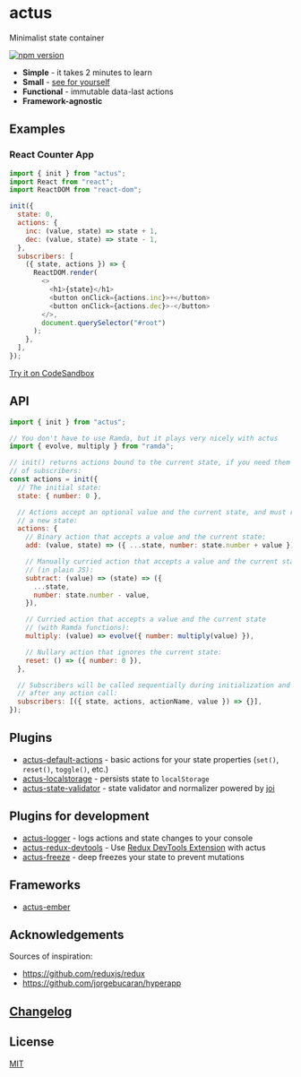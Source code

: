 # actus

Minimalist state container

[![npm version](https://img.shields.io/npm/v/actus.svg?style=flat-square)](https://www.npmjs.com/package/actus)

- **Simple** - it takes 2 minutes to learn
- **Small** - [see for yourself](https://bundlephobia.com/result?p=actus)
- **Functional** - immutable data-last actions
- **Framework-agnostic**

## Examples

### React Counter App

```js
import { init } from "actus";
import React from "react";
import ReactDOM from "react-dom";

init({
  state: 0,
  actions: {
    inc: (value, state) => state + 1,
    dec: (value, state) => state - 1,
  },
  subscribers: [
    ({ state, actions }) => {
      ReactDOM.render(
        <>
          <h1>{state}</h1>
          <button onClick={actions.inc}>+</button>
          <button onClick={actions.dec}>-</button>
        </>,
        document.querySelector("#root")
      );
    },
  ],
});
```

[Try it on CodeSandbox](https://codesandbox.io/s/actusreact-counter-app-example-y4p8e)

## API

```js
import { init } from "actus";

// You don't have to use Ramda, but it plays very nicely with actus
import { evolve, multiply } from "ramda";

// init() returns actions bound to the current state, if you need them outside
// of subscribers:
const actions = init({
  // The initial state:
  state: { number: 0 },

  // Actions accept an optional value and the current state, and must return
  // a new state:
  actions: {
    // Binary action that accepts a value and the current state:
    add: (value, state) => ({ ...state, number: state.number + value }),

    // Manually curried action that accepts a value and the current state
    // (in plain JS):
    subtract: (value) => (state) => ({
      ...state,
      number: state.number - value,
    }),

    // Curried action that accepts a value and the current state
    // (with Ramda functions):
    multiply: (value) => evolve({ number: multiply(value) }),

    // Nullary action that ignores the current state:
    reset: () => ({ number: 0 }),
  },

  // Subscribers will be called sequentially during initialization and then
  // after any action call:
  subscribers: [({ state, actions, actionName, value }) => {}],
});
```

## Plugins

- [actus-default-actions](https://github.com/EvgenyOrekhov/actus/tree/master/packages/actus-default-actions) - basic actions for your state properties (`set()`, `reset()`, `toggle()`, etc.)
- [actus-localstorage](https://github.com/EvgenyOrekhov/actus/tree/master/packages/actus-localstorage) - persists state to `localStorage`
- [actus-state-validator](https://github.com/EvgenyOrekhov/actus/tree/master/packages/actus-state-validator) - state validator and normalizer powered by [joi](https://github.com/hapijs/joi)

## Plugins for development

- [actus-logger](https://github.com/EvgenyOrekhov/actus/tree/master/packages/actus-logger) - logs actions and state changes to your console
- [actus-redux-devtools](https://github.com/EvgenyOrekhov/actus/tree/master/packages/actus-redux-devtools) - Use [Redux DevTools Extension](https://github.com/zalmoxisus/redux-devtools-extension) with actus
- [actus-freeze](https://github.com/EvgenyOrekhov/actus/tree/master/packages/actus-freeze) - deep freezes your state to prevent mutations

## Frameworks

- [actus-ember](https://github.com/EvgenyOrekhov/actus/tree/master/packages/actus-ember)

## Acknowledgements

Sources of inspiration:

- https://github.com/reduxjs/redux
- https://github.com/jorgebucaran/hyperapp

## [Changelog](https://github.com/EvgenyOrekhov/actus/releases)

## License

[MIT](/LICENSE)
